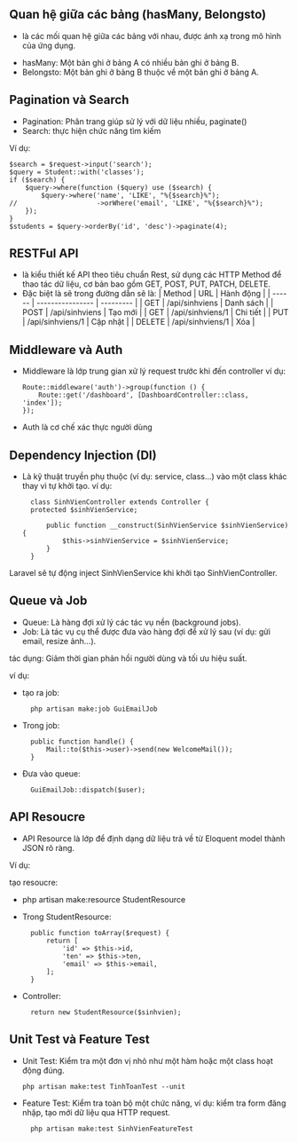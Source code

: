 ## Quan hệ giữa các bảng (hasMany, Belongsto)
- là các mối quan hệ giữa các bảng với nhau, được ánh xạ trong mô hình của ứng dụng.
+ hasMany: Một bản ghi ở bảng A có nhiều bản ghi ở bảng B.
+ Belongsto: Một bản ghi ở bảng B thuộc về một bản ghi ở bảng A.

## Pagination và Search 
+ Pagination: Phân trang giúp sử lý với dữ liệu nhiều, paginate()
+ Search: thực hiện chức năng tìm kiếm

Ví dụ:
    
    $search = $request->input('search');
    $query = Student::with('classes');
    if ($search) {
        $query->where(function ($query) use ($search) {
            $query->where('name', 'LIKE', "%{$search}%");
    //                    ->orWhere('email', 'LIKE', "%{$search}%");
        });
    }
    $students = $query->orderBy('id', 'desc')->paginate(4);

## RESTFul API 
- là kiểu thiết kế API theo tiêu chuẩn Rest, sử dụng các HTTP Method để thao tác dữ liệu, cơ bản bao gồm GET, POST, PUT, PATCH, DELETE.
- Đặc biệt là sẽ trong đường dẫn sẽ là:
| Method | URL              | Hành động |
| ------ | ---------------- | --------- |
| GET    | /api/sinhviens   | Danh sách |
| POST   | /api/sinhviens   | Tạo mới   |
| GET    | /api/sinhviens/1 | Chi tiết  |
| PUT    | /api/sinhviens/1 | Cập nhật  |
| DELETE | /api/sinhviens/1 | Xóa       |

## Middleware và Auth
- Middleware là lớp trung gian xử lý request trước khi đến controller
ví dụ:

      Route::middleware('auth')->group(function () {
          Route::get('/dashboard', [DashboardController::class, 'index']);
      });
- Auth là cơ chế xác thực người dùng 

## Dependency Injection (DI)
- Là kỹ thuật truyền phụ thuộc (ví dụ: service, class...) vào một class khác thay vì tự khởi tạo.
ví dụ: 

        class SinhVienController extends Controller {
        protected $sinhVienService;
        
            public function __construct(SinhVienService $sinhVienService) {
                $this->sinhVienService = $sinhVienService;
            }
        }
Laravel sẽ tự động inject SinhVienService khi khởi tạo SinhVienController.

## Queue và Job
- Queue: Là hàng đợi xử lý các tác vụ nền (background jobs).
- Job: Là tác vụ cụ thể được đưa vào hàng đợi để xử lý sau (ví dụ: gửi email, resize ảnh…).

tác dụng: Giảm thời gian phản hồi người dùng và tối ưu hiệu suất.

ví dụ:
+ tạo ra job:

        php artisan make:job GuiEmailJob
+ Trong job:

        public function handle() {
            Mail::to($this->user)->send(new WelcomeMail());
        }
+ Đưa vào queue:

        GuiEmailJob::dispatch($user);

## API Resoucre
- API Resource là lớp để định dạng dữ liệu trả về từ Eloquent model thành JSON rõ ràng.

Ví dụ: 

tạo resoucre:

+ php artisan make:resource StudentResource

+ Trong StudentResource:

        public function toArray($request) {
            return [
                'id' => $this->id,
                'ten' => $this->ten,
                'email' => $this->email,
            ];
        }
+ Controller:

        return new StudentResource($sinhvien);

## Unit Test và Feature Test

- Unit Test: Kiểm tra một đơn vị nhỏ như một hàm hoặc một class hoạt động đúng.

      php artisan make:test TinhToanTest --unit
- Feature Test: Kiểm tra toàn bộ một chức năng, ví dụ: kiểm tra form đăng nhập, tạo mới dữ liệu qua HTTP request.

        php artisan make:test SinhVienFeatureTest
